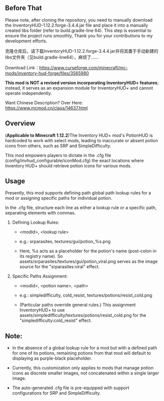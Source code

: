## Before That

Please note, after cloning the repository, you need to manually download the InventoryHUD-1.12.2.forge-3.4.4.jar file and place it into a manually created libs folder (refer to build.gradle-line 64). This step is essential to ensure the project runs smoothly, Thank you for your contributions to my development efforts.

克隆仓库后，请下载InventoryHUD-1.12.2.forge-3.4.4.jar并将其置于手动新建的libs文件夹（见build.gradle-line64），麻烦了……

Download Link：https://www.curseforge.com/minecraft/mc-mods/inventory-hud-forge/files/3565980


__This mod is NOT a revised version incorporating InventoryHUD+ features__; instead, it serves as an expansion module for InventoryHUD+ and cannot operate independently.

Want Chinese Description? Over Here: https://www.mcmod.cn/class/14637.html

## Overview

(__Applicable to Minecraft 1.12.2__)The Inventory HUD+ mod's PotionHUD is hardcoded to work with select mods, leading to inaccurate or absent potion icons from others, such as SRP and SimpleDifficulty.

This mod empowers players to dictate in the .cfg file (config/invhud_configurable/iconMod.cfg) the exact locations where Inventory HUD+ should retrieve potion icons for various mods.

## Usage

Presently, this mod supports defining path global path lookup rules for a mod or assigning specific paths for individual potion.

In the .cfg file, structure each line as either a lookup rule or a specific path, separating elements with commas.

1. Defining Lookup Rules:

    - \<modid>, \<lookup rule>

    - e.g.: srparasites, textures/gui/potion_%s.png

    - Here, %s acts as a placeholder for the potion's name (post-colon in its registry name). So assets/srparasites/textures/gui/potion_viral.png serves as the image source for the "srparasites:viral" effect.

2. Specific Paths Assignment:

    - \<modid>, \<potion name>, \<path>

    - e.g.: simpledifficulty, cold_resist, textures/potions/resist_cold.png

    - (Particular paths override general rules.) This assignment InventoryHUD+ to use assets/simpledifficulty/textures/potions/resist_cold.png for the "simpledifficulty:cold_resist" effect.

## Note:

- In the absence of a global lookup rule for a mod but with a defined path for one of its potions, remaining potions from that mod will default to displaying as purple-black placeholder.

- Currently, this customization only applies to mods that manage potion icons as discrete smaller images, not concatenated within a single larger image.

- The auto-generated .cfg file is pre-equipped with support configurations for SRP and SimpleDifficulty.